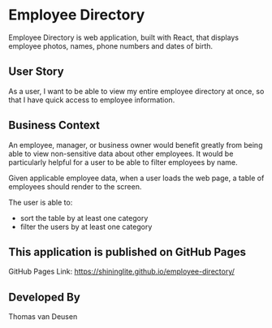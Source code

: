 # Employee Directory

Employee Directory is web application, built with React, that displays employee photos, names, phone numbers and dates of birth.

## User Story

As a user, I want to be able to view my entire employee directory at once, so that I have quick access to employee information.

## Business Context

An employee, manager, or business owner would benefit greatly from being able to view non-sensitive data about other employees. It would be particularly helpful for a user to be able to filter employees by name.

Given applicable employee data, when a user loads the web page, a table of employees should render to the screen.

The user is able to:
  - sort the table by at least one category
  - filter the users by at least one category

## This application is published on GitHub Pages

GitHub Pages Link: 
https://shininglite.github.io/employee-directory/

## Developed By

Thomas van Deusen